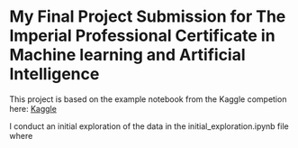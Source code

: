 # My Final Project Submission for The Imperial Professional Certificate in Machine learning and Artificial Intelligence
This project is based on the example notebook from the Kaggle competion here: [Kaggle]("https://www.kaggle.com/competitions/house-prices-advanced-regression-techniques/overview")

I conduct an initial exploration of the data in the initial_exploration.ipynb file where